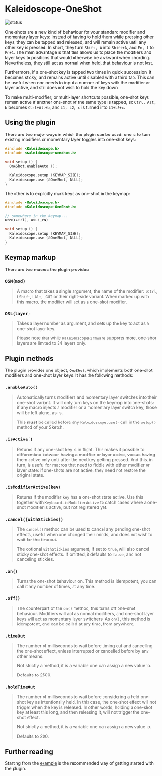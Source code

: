 # Kaleidoscope-OneShot

![status][st:stable]

 [st:stable]: https://img.shields.io/badge/stable-✔-black.png?style=flat&colorA=44cc11&colorB=494e52
 [st:broken]: https://img.shields.io/badge/broken-X-black.png?style=flat&colorA=e05d44&colorB=494e52
 [st:experimental]: https://img.shields.io/badge/experimental----black.png?style=flat&colorA=dfb317&colorB=494e52

One-shots are a new kind of behaviour for your standard modifier and momentary
layer keys: instead of having to hold them while pressing other keys, they can
be tapped and released, and will remain active until any other key is pressed.
In short, they turn `Shift, A` into `Shift+A`, and `Fn, 1` to `Fn+1`. The main
advantage is that this allows us to place the modifiers and layer keys to
positions that would otherwise be awkward when chording. Nevertheless, they
still act as normal when held, that behaviour is not lost.

Furthermore, if a one-shot key is tapped two times in quick succession, it
becomes sticky, and remains active until disabled with a third tap. This can be
useful when one needs to input a number of keys with the modifier or layer
active, and still does not wish to hold the key down.

To make multi-modifier, or multi-layer shortcuts possible, one-shot keys remain
active if another one-shot of the same type is tapped, so `Ctrl, Alt, b` becomes
`Ctrl+Alt+b`, and `L1, L2, c` is turned into `L1+L2+c`.

## Using the plugin

There are two major ways in which the plugin can be used: one is to turn
existing modifiers or momentary layer toggles into one-shot keys:

```c++
#include <Kaleidoscope.h>
#include <Kaleidoscope-OneShot.h>

void setup () {
  OneShot.enableAuto ();
  
  Kaleidoscope.setup (KEYMAP_SIZE);
  Kaleidoscope.use (&OneShot, NULL);
}
```

The other is to explicitly mark keys as one-shot in the keymap:

```c++
#include <Kaleidoscope.h>
#include <Kaleidoscope-OneShot.h>

// somewhere in the keymap...
OSM(LCtrl), OSL(_FN)

void setup () {
  Kaleidoscope.setup (KEYMAP_SIZE);
  Kaleidoscope.use (&OneShot, NULL);
}
```

## Keymap markup

There are two macros the plugin provides: 

### `OSM(mod)`

> A macro that takes a single argument, the name of the modifier: `LCtrl`,
> `LShift`, `LAlt`, `LGUI` or their right-side variant. When marked up with this
> macro, the modifier will act as a one-shot modifier.

### `OSL(layer)`

> Takes a layer number as argument, and sets up the key to act as a one-shot
> layer key.
>
> Please note that while `KaleidoscopeFirmware` supports more, one-shot layers are
> limited to 24 layers only.

## Plugin methods

The plugin provides one object, `OneShot`, which implements both one-shot
modifiers and one-shot layer keys. It has the following methods:

### `.enableAuto()`

> Automatically turns modifiers and momentary layer switches into their one-shot
> variant. It will only turn keys on the keymap into one-shots: if any macro
> injects a modifier or a momentary layer switch key, those will be left alone,
> as-is.
>
> This **must** be called before any `Kaleidoscope.use()` call in the `setup()`
> method of your Sketch.

### `.isActive()`

> Returns if any one-shot key is in flight. This makes it possible to
> differentiate between having a modifier or layer active, versus having them
> active only until after the next key getting pressed. And this, in turn, is
> useful for macros that need to fiddle with either modifier or layer state: if
> one-shots are not active, they need not restore the original state.

### `.isModifierActive(key)`

> Returns if the modifier `key` has a one-shot state active. Use this together
> with `Keyboard.isModifierActive` to catch cases where a one-shot modifier is
> active, but not registered yet.

### `.cancel([withStickies])`

> The `cancel()` method can be used to cancel any pending one-shot effects,
> useful when one changed their minds, and does not wish to wait for the
> timeout.
>
> The optional `withStickies` argument, if set to `true`, will also cancel
> sticky one-shot effects. If omitted, it defaults to `false`, and not canceling
> stickies.

### `.on()`

> Turns the one-shot behaviour on. This method is idempotent, you can call it
> any number of times, at any time.

### `.off()`

> The counterpart of the `on()` method, this turns off one-shot behaviour.
> Modifiers will act as normal modifiers, and one-shot layer keys will act as
> momentary layer switchers. As `on()`, this method is idempotent, and can be
> called at any time, from anywhere.

### `.timeOut`

> The number of milliseconds to wait before timing out and cancelling the
> one-shot effect, unless interrupted or cancelled before by any other means.
>
> Not strictly a method, it is a variable one can assign a new value to.
>
> Defaults to 2500.

### `.holdTimeOut`

> The number of milliseconds to wait before considering a held one-shot key as
> intentionally held. In this case, the one-shot effect will not trigger when
> the key is released. In other words, holding a one-shot key at least this
> long, and then releasing it, will not trigger the one-shot effect.
>
> Not strictly a method, it is a variable one can assign a new value to.
>
> Defaults to 200.

## Further reading

Starting from the [example][plugin:example] is the recommended way of getting
started with the plugin.

 [plugin:example]: https://github.com/keyboardio/Kaleidoscope-OneShot/blob/master/examples/OneShot/OneShot.ino
